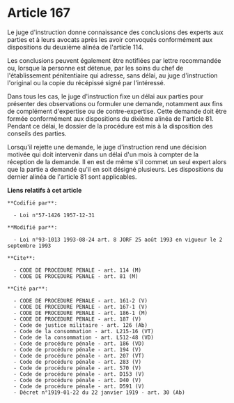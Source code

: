 # Article 167

Le juge d'instruction donne connaissance des conclusions des experts aux parties et à leurs avocats après les avoir convoqués
conformément aux dispositions du deuxième alinéa de l'article 114.

Les conclusions peuvent également être notifiées par lettre recommandée ou, lorsque la personne est détenue, par les soins du
chef de l'établissement pénitentiaire qui adresse, sans délai, au juge d'instruction l'original ou la copie du récépissé
signé par l'intéressé.

Dans tous les cas, le juge d'instruction fixe un délai aux parties pour présenter des observations ou formuler une demande,
notamment aux fins de complément d'expertise ou de contre-expertise. Cette demande doit être formée conformément aux
dispositions du dixième alinéa de l'article 81. Pendant ce délai, le dossier de la procédure est mis à la disposition des
conseils des parties.

Lorsqu'il rejette une demande, le juge d'instruction rend une décision motivée qui doit intervenir dans un délai d'un mois à
compter de la réception de la demande. Il en est de même s'il commet un seul expert alors que la partie a demandé qu'il en
soit désigné plusieurs. Les dispositions du dernier alinéa de l'article 81 sont applicables.

**Liens relatifs à cet article**

	**Codifié par**:

	  - Loi n°57-1426 1957-12-31

	**Modifié par**:

	  - Loi n°93-1013 1993-08-24 art. 8 JORF 25 août 1993 en vigueur le 2 septembre 1993

	**Cite**:

	  - CODE DE PROCEDURE PENALE - art. 114 (M)
	  - CODE DE PROCEDURE PENALE - art. 81 (M)

	**Cité par**:

	  - CODE DE PROCEDURE PENALE - art. 161-2 (V)
	  - CODE DE PROCEDURE PENALE - art. 167-1 (V)
	  - CODE DE PROCEDURE PENALE - art. 186-1 (M)
	  - CODE DE PROCEDURE PENALE - art. 187 (V)
	  - Code de justice militaire - art. 126 (Ab)
	  - Code de la consommation - art. L215-16 (VT)
	  - Code de la consommation - art. L512-48 (VD)
	  - Code de procédure pénale - art. 186 (VD)
	  - Code de procédure pénale - art. 194 (V)
	  - Code de procédure pénale - art. 207 (VT)
	  - Code de procédure pénale - art. 283 (V)
	  - Code de procédure pénale - art. 570 (V)
	  - Code de procédure pénale - art. D153 (V)
	  - Code de procédure pénale - art. D40 (V)
	  - Code de procédure pénale - art. D591 (V)
	  - Décret n°1919-01-22 du 22 janvier 1919 - art. 30 (Ab)
